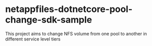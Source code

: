 # netappfiles-dotnetcore-pool-change-sdk-sample
This project aims to change NFS volume from one pool to another in different service level tiers

